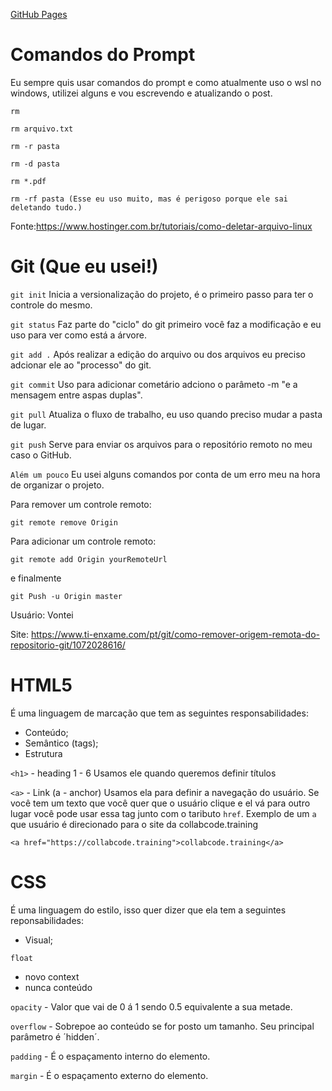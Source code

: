 [GitHub Pages](https://rafaelmartinsja.github.io/loja-fone/)
# Comandos do Prompt

Eu sempre quis usar comandos do prompt e como atualmente uso o wsl no windows, utilizei alguns e vou escrevendo e atualizando o post.

```
rm
```

```
rm arquivo.txt
```

```
rm -r pasta
```

```
rm -d pasta
```

```
rm *.pdf
```

```
rm -rf pasta (Esse eu uso muito, mas é perigoso porque ele sai deletando tudo.)
```

Fonte:https://www.hostinger.com.br/tutoriais/como-deletar-arquivo-linux
# Git (Que eu usei!)

`git init`
Inicia a versionalização do projeto, é o primeiro passo para ter o controle do mesmo.

`git status`
Faz parte do "ciclo" do git primeiro você faz a modificação e eu uso para ver como está a árvore.

`git add .`
Após realizar a edição do arquivo ou dos arquivos eu preciso adcionar ele ao "processo" do git.

`git commit`
Uso para adicionar cometário adciono o parâmeto -m "e a mensagem entre aspas duplas".

`git pull`
Atualiza o fluxo de trabalho, eu uso quando preciso mudar a pasta de lugar.

`git push`
Serve para enviar os arquivos para o repositório remoto no meu caso o GitHub.

`Além um pouco`
Eu usei alguns comandos por conta de um erro meu na hora de organizar o projeto.

Para remover um controle remoto: 

```
git remote remove Origin
```

Para adicionar um controle remoto: 

```
git remote add Origin yourRemoteUrl
```

e finalmente 

```
git Push -u Origin master
```

Usuário: Vontei

Site: https://www.ti-enxame.com/pt/git/como-remover-origem-remota-do-repositorio-git/1072028616/
# HTML5

É uma linguagem de marcação que tem as seguintes responsabilidades:

- Conteúdo;
- Semântico (tags);
- Estrutura

`<h1>` - heading 1 - 6
Usamos ele quando queremos definir títulos

`<a>` - Link (a - anchor)
Usamos ela para definir a navegação do usuário. Se você tem um texto que você quer que o usuário clique e el vá para outro lugar você pode usar essa tag junto com o taributo `href`. Exemplo de um `a` que usuário é direcionado para o site da collabcode.training

```
<a href="https://collabcode.training">collabcode.training</a>
```


# CSS

É uma linguagem do estilo, isso quer dizer que ela tem a seguintes reponsabilidades:

- Visual;

`float` 
- novo context
- nunca conteúdo

`opacity` - Valor que vai de 0 á 1 sendo 0.5 equivalente a sua metade.

`overflow` - Sobrepoe ao conteúdo se for posto um tamanho. Seu principal parâmetro é ´hidden´.

`padding` - É o espaçamento interno do elemento.

`margin` - É o espaçamento externo do elemento.